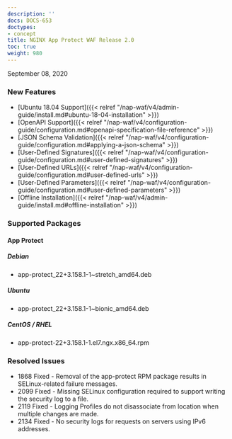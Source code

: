 ```yaml
---
description: ''
docs: DOCS-653
doctypes:
- concept
title: NGINX App Protect WAF Release 2.0
toc: true
weight: 980
---
```


September 08, 2020

### New Features

- [Ubuntu 18.04 Support]({{< relref "/nap-waf/v4/admin-guide/install.md#ubuntu-18-04-installation" >}})
- [OpenAPI Support]({{< relref "/nap-waf/v4/configuration-guide/configuration.md#openapi-specification-file-reference" >}})
- [JSON Schema Validation]({{< relref "/nap-waf/v4/configuration-guide/configuration.md#applying-a-json-schema" >}})
- [User-Defined Signatures]({{< relref "/nap-waf/v4/configuration-guide/configuration.md#user-defined-signatures" >}})
- [User-Defined URLs]({{< relref "/nap-waf/v4/configuration-guide/configuration.md#user-defined-urls" >}})
- [User-Defined Parameters]({{< relref "/nap-waf/v4/configuration-guide/configuration.md#user-defined-parameters" >}})
- [Offline Installation]({{< relref "/nap-waf/v4/admin-guide/install.md#offline-installation" >}})


### Supported Packages

#### App Protect

##### Debian

- app-protect_22+3.158.1-1~stretch_amd64.deb

##### Ubuntu

- app-protect_22+3.158.1-1~bionic_amd64.deb

##### CentOS / RHEL

- app-protect-22+3.158.1-1.el7.ngx.x86_64.rpm

### Resolved Issues

- 1868 Fixed - Removal of the app-protect RPM package results in SELinux-related failure messages.
- 2099 Fixed - Missing SELinux configuration required to support writing the security log to a file.
- 2119 Fixed - Logging Profiles do not disassociate from location when multiple changes are made.
- 2134 Fixed - No security logs for requests on servers using IPv6 addresses.
